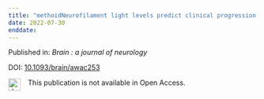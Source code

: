 ```yaml
---
title: "methoidNeurofilament light levels predict clinical progression and death in multiple system atrophy."
date: 2022-07-30
enddate:
---
```


Published in: *Brain : a journal of neurology*

DOI: [10.1093/brain/awac253](https://doi.org/10.1093/brain/awac253)

<img src="https://upload.wikimedia.org/wikipedia/commons/thumb/0/0e/Closed_Access_logo_transparent.svg/1200px-Closed_Access_logo_transparent.svg.png" alt="drawing" width="25" align="left"/> &nbsp;&nbsp;&nbsp;This publication is not available in Open Access.


